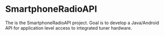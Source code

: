 # SmartphoneRadioAPI

The is the SmartphoneRadioAPI project. Goal is to develop a Java/Android API for application level access to integrated tuner hardware.
